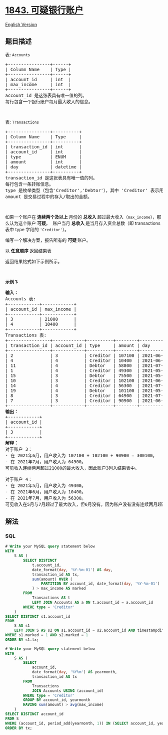 # [1843. 可疑银行账户](https://leetcode.cn/problems/suspicious-bank-accounts)

[English Version](/solution/1800-1899/1843.Suspicious%20Bank%20Accounts/README_EN.md)

## 题目描述

<!-- 这里写题目描述 -->

<p>表: <code>Accounts</code></p>

<pre>
+----------------+------+
| Column Name    | Type |
+----------------+------+
| account_id     | int  |
| max_income     | int  |
+----------------+------+
account_id 是这张表具有唯一值的列。
每行包含一个银行账户每月最大收入的信息。
</pre>

<p>&nbsp;</p>

<p>表: <code>Transactions</code></p>

<pre>
+----------------+----------+
| Column Name    | Type     |
+----------------+----------+
| transaction_id | int      |
| account_id     | int      |
| type           | ENUM     |
| amount         | int      |
| day            | datetime |
+----------------+----------+
transaction_id 是这张表具有唯一值的列。
每行包含一条转账信息。
type 是枚举类型（包含'Creditor','Debtor'），其中 'Creditor' 表示用户向其账户存入资金，'Debtor' 表示用户从其账户取出资金。
amount 是交易过程中的存入/取出的金额。
</pre>

<p>&nbsp;</p>

<p>如果一个账户在&nbsp;<strong>连续两个及以上&nbsp;</strong>月份的&nbsp;<strong>总收入&nbsp;</strong>超过最大收入（<code>max_income</code>），那么认为这个账户&nbsp;<strong>可疑</strong>。&nbsp; 账户当月&nbsp;<strong>总收入&nbsp;</strong>是当月存入资金总数（即 transactions 表中 type 字段的&nbsp;<code>'Creditor'</code>）。</p>

<p>编写一个解决方案，报告所有的&nbsp;<strong>可疑&nbsp;</strong>账户。</p>

<p>以 <strong>任意顺序</strong> 返回结果表</p>

<p>返回结果格式如下示例所示。</p>

<p>&nbsp;</p>

<p><strong>示例 1:</strong></p>

<pre>
<strong>输入：</strong>
Accounts 表:
+------------+------------+
| account_id | max_income |
+------------+------------+
| 3          | 21000      |
| 4          | 10400      |
+------------+------------+
Transactions 表:
+----------------+------------+----------+--------+---------------------+
| transaction_id | account_id | type     | amount | day                 |
+----------------+------------+----------+--------+---------------------+
| 2              | 3          | Creditor | 107100 | 2021-06-02 11:38:14 |
| 4              | 4          | Creditor | 10400  | 2021-06-20 12:39:18 |
| 11             | 4          | Debtor   | 58800  | 2021-07-23 12:41:55 |
| 1              | 4          | Creditor | 49300  | 2021-05-03 16:11:04 |
| 15             | 3          | Debtor   | 75500  | 2021-05-23 14:40:20 |
| 10             | 3          | Creditor | 102100 | 2021-06-15 10:37:16 |
| 14             | 4          | Creditor | 56300  | 2021-07-21 12:12:25 |
| 19             | 4          | Debtor   | 101100 | 2021-05-09 15:21:49 |
| 8              | 3          | Creditor | 64900  | 2021-07-26 15:09:56 |
| 7              | 3          | Creditor | 90900  | 2021-06-14 11:23:07 |
+----------------+------------+----------+--------+---------------------+
<strong>输出：</strong>
+------------+
| account_id |
+------------+
| 3          |
+------------+
<strong>解释：</strong>
对于账户 3：
- 在 2021年6月，用户收入为 107100 + 102100 + 90900 = 300100。
- 在 2021年7月，用户收入为 64900。
可见收入连续两月超过21000的最大收入，因此账户3列入结果表中。

对于账户 4：
- 在 2021年5月，用户收入为 49300。
- 在 2021年6月，用户收入为 10400。
- 在 2021年7月，用户收入为 56300。
可见收入在5月与7月超过了最大收入，但6月没有。因为账户没有没有连续两月超过最大收入，账户4不列入结果表中。</pre>

## 解法

<!-- 这里可写通用的实现逻辑 -->

<!-- tabs:start -->

### **SQL**

<!-- 这里可写当前语言的特殊实现逻辑 -->

```sql
# Write your MySQL query statement below
WITH
    S AS (
        SELECT DISTINCT
            t.account_id,
            date_format(day, '%Y-%m-01') AS day,
            transaction_id AS tx,
            sum(amount) OVER (
                PARTITION BY account_id, date_format(day, '%Y-%m-01')
            ) > max_income AS marked
        FROM
            Transactions AS t
            LEFT JOIN Accounts AS a ON t.account_id = a.account_id
        WHERE type = 'Creditor'
    )
SELECT DISTINCT s1.account_id
FROM
    S AS s1
    LEFT JOIN S AS s2 ON s1.account_id = s2.account_id AND timestampdiff(Month, s1.day, s2.day) = 1
WHERE s1.marked = 1 AND s2.marked = 1
ORDER BY s1.tx;
```

```sql
# Write your MySQL query statement below
WITH
    S AS (
        SELECT
            account_id,
            date_format(day, '%Y%m') AS yearmonth,
            transaction_id AS tx
        FROM
            Transactions
            JOIN Accounts USING (account_id)
        WHERE type = 'Creditor'
        GROUP BY account_id, yearmonth
        HAVING sum(amount) > avg(max_income)
    )
SELECT DISTINCT account_id
FROM S
WHERE (account_id, period_add(yearmonth, 1)) IN (SELECT account_id, yearmonth FROM S)
ORDER BY tx;
```

<!-- tabs:end -->

